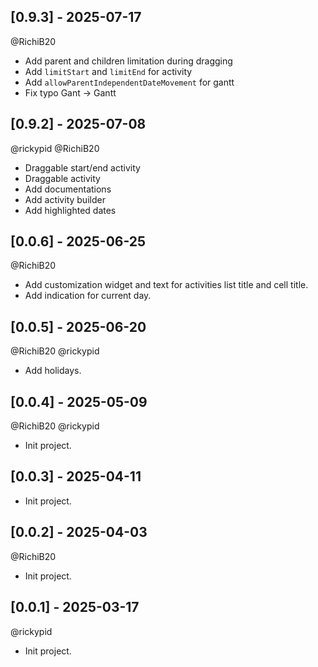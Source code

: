 ## [0.9.3] - 2025-07-17

@RichiB20

* Add parent and children limitation during dragging
* Add `limitStart` and `limitEnd` for activity
* Add `allowParentIndependentDateMovement` for gantt
* Fix typo Gant -> Gantt

## [0.9.2] - 2025-07-08

@rickypid
@RichiB20

* Draggable start/end activity
* Draggable activity
* Add documentations
* Add activity builder
* Add highlighted dates

## [0.0.6] - 2025-06-25

@RichiB20

* Add customization widget and text for activities list title and cell title.
* Add indication for current day.

## [0.0.5] - 2025-06-20

@RichiB20 @rickypid

* Add holidays.
 
## [0.0.4] - 2025-05-09

@RichiB20 @rickypid

* Init project.
 
## [0.0.3] - 2025-04-11

* Init project.
 
## [0.0.2] - 2025-04-03

@RichiB20

* Init project.

## [0.0.1] - 2025-03-17

@rickypid

* Init project.
